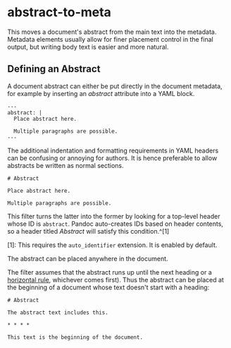 # abstract-to-meta

This moves a document's abstract from the main text into the
metadata. Metadata elements usually allow for finer placement
control in the final output, but writing body text is easier and
more natural.

## Defining an Abstract

A document abstract can either be put directly in the document
metadata, for example by inserting an *abstract* attribute into a
YAML block.

    ---
    abstract: |
      Place abstract here.

      Multiple paragraphs are possible.
    ---

The additional indentation and formatting requirements in YAML
headers can be confusing or annoying for authors. It is hence
preferable to allow abstracts be written as normal sections.

    # Abstract

    Place abstract here.

    Multiple paragraphs are possible.

This filter turns the latter into the former by looking for a
top-level header whose ID is `abstract`. Pandoc auto-creates IDs
based on header contents, so a header titled *Abstract* will
satisfy this condition.^[1]

[1]: This requires the `auto_identifier` extension. It is
     enabled by default.

The abstract can be placed anywhere in the document.

The filter assumes that the abstract runs up until the next
heading or a [horizontal rule], whichever comes first). Thus the
abstract can be placed at the beginning of a document whose text
doesn't start with a heading:

    # Abstract

    The abstract text includes this.

    * * * *

    This text is the beginning of the document.


[horizontal rule]: https://pandoc.org/MANUAL.html#horizontal-rules
